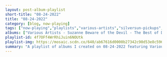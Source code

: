```yaml
---
layout: post-album-playlist
short-title: "08-24-2022"
title: "08-24-2022"
category: [blog, now-playing]
tags: ["now-playing","playlists","various-artists","silversun-pickups","beach-bunny","muse","muse"]
albums: ["Various Artists - Suzanne Beware of the Devil - The Best of Dandy Livingstone","Silversun Pickups - Physical Thrills","Beach Bunny - Emotional Creature","Muse - Will Of The People","Muse - Simulation Theory (Super Deluxe)"]
playlist-id: 4f7OFf4WrRhiJuin6NOUtk
playlist-img: https://mosaic.scdn.co/640/ab67616d0000b27342c90d53e8c596285e8f59ffab67616d0000b2735780e229ab80b573b78e5778ab67616d0000b273cdd10b036ba648aa2de743ebab67616d0000b273fcb013f45837c1d42f38de7b
summary: "A playlist of albums I created on 08-24-2022 featuring Various Artists, Silversun Pickups, Beach Bunny, Muse, and Muse"
---
```

